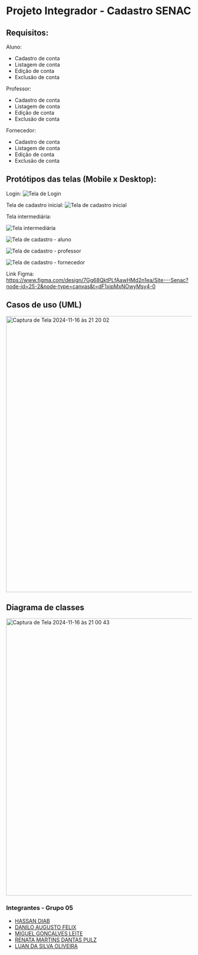 # Projeto Integrador - Cadastro SENAC

## Requisitos:

Aluno:

- Cadastro de conta
- Listagem de conta
- Edição de conta
- Exclusão de conta

Professor:

- Cadastro de conta
- Listagem de conta
- Edição de conta
- Exclusão de conta

Fornecedor:

- Cadastro de conta
- Listagem de conta
- Edição de conta
- Exclusão de conta


## Protótipos das telas (Mobile x Desktop):

Login: 
![Tela de Login](https://github.com/user-attachments/assets/0fe827cc-ab31-46ad-9d05-caac85bc8617)

Tela de cadastro inicial:
![Tela de cadastro inicial](https://github.com/user-attachments/assets/024a8af4-eaa5-4d65-82db-34892751c453)

Tela intermediária:

![Tela intermediária](https://github.com/user-attachments/assets/99f768fe-a1dd-48d4-aa25-562037a67f67)

![Tela de cadastro - aluno](https://github.com/user-attachments/assets/8d98c08f-1a38-4632-b72d-b7426d2bf265)

![Tela de cadastro - professor](https://github.com/user-attachments/assets/9742efe0-3378-46a5-89ff-85dc1823bd83)

![Tela de cadastro - fornecedor](https://github.com/user-attachments/assets/28f34115-3a27-4bc7-9757-a3748b2ad50d)

Link Figma: https://www.figma.com/design/7Gg68QktPLfAawHMd2n1ea/Site---Senac?node-id=25-2&node-type=canvas&t=dF1xjpMxNOwyMsy4-0


## Casos de uso (UML)
<img width="747" alt="Captura de Tela 2024-11-16 às 21 20 02" src="https://github.com/user-attachments/assets/b4f28002-d02f-488b-913e-bc84cfa13ce9">

## Diagrama de classes
<img width="750" alt="Captura de Tela 2024-11-16 às 21 00 43" src="https://github.com/user-attachments/assets/a6262789-111a-4f70-b18f-204ab6c53d21">

### Integrantes - Grupo 05
- [HASSAN DIAB](https://github.com/Diabzito)
- [DANILO AUGUSTO FELIX](https://github.com/gutofeli)
- [MIGUEL GONCALVES LEITE](https://github.com/MiguelGoncalvesLeite)
- [RENATA MARTINS DANTAS PULZ](https://github.com/renatapulz)
- [LUAN DA SILVA OLIVEIRA](https://github.com/luansvoliveira)
